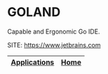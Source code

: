 # GOLAND

 Capable and Ergonomic Go IDE.

 SITE: https://www.jetbrains.com

 | [Applications](https://portable-linux-apps.github.io/apps.html) | [Home](https://portable-linux-apps.github.io)
 | --- | --- |

